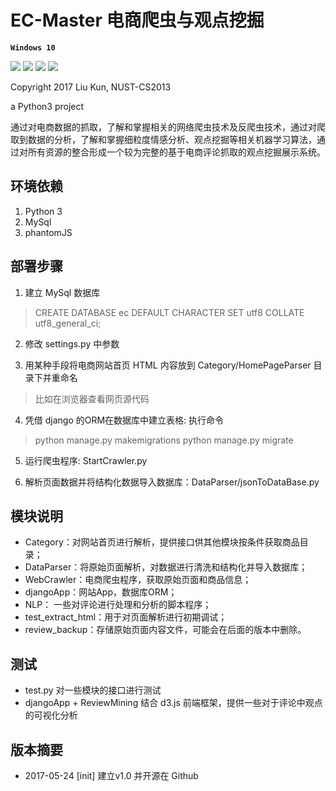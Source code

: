 ﻿EC-Master 电商爬虫与观点挖掘
====

**`Windows 10`**

[![](https://img.shields.io/badge/python-3.4-green.svg)](https://www.python.org/download/releases/3.4.0/) [![](https://img.shields.io/badge/python-3.5-green.svg)](https://www.python.org/downloads/release/python-352/)
[![](https://img.shields.io/badge/python-3.6-green.svg)](https://www.python.org/downloads/release/python-360/) 
[![](http://www.gnu.org/graphics/gplv3-88x31.png)](https://github.com/build2last/EC-Master/blob/master/Licence)

Copyright 2017 Liu Kun, NUST-CS2013

a Python3 project

通过对电商数据的抓取，了解和掌握相关的网络爬虫技术及反爬虫技术，通过对爬取到数据的分析，了解和掌握细粒度情感分析、观点挖掘等相关机器学习算法，通过对所有资源的整合形成一个较为完整的基于电商评论抓取的观点挖掘展示系统。

## 环境依赖
1. Python 3
2. MySql
3. phantomJS

## 部署步骤
1. 建立 MySql 数据库
> CREATE DATABASE ec DEFAULT CHARACTER SET utf8 COLLATE utf8_general_ci;

2. 修改 settings.py 中参数

3. 用某种手段将电商网站首页 HTML 内容放到 Category/HomePageParser 目录下并重命名
> 比如在浏览器查看网页源代码

4. 凭借 django 的ORM在数据库中建立表格: 执行命令
> python manage.py makemigrations
python manage.py migrate

5. 运行爬虫程序:  StartCrawler.py

6. 解析页面数据并将结构化数据导入数据库：DataParser/jsonToDataBase.py

## 模块说明
* Category：对网站首页进行解析，提供接口供其他模块按条件获取商品目录；
* DataParser：将原始页面解析，对数据进行清洗和结构化并导入数据库；
* WebCrawler：电商爬虫程序，获取原始页面和商品信息；
* djangoApp：网站App，数据库ORM；
* NLP： 一些对评论进行处理和分析的脚本程序；
* test_extract_html：用于对页面解析进行初期调试；
* review_backup：存储原始页面内容文件，可能会在后面的版本中删除。

## 测试
* test.py 对一些模块的接口进行测试
* djangoApp + ReviewMining 结合 d3.js 前端框架，提供一些对于评论中观点的可视化分析

## 版本摘要
* 2017-05-24 [init] 建立v1.0 并开源在 Github 
